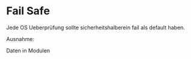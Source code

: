 # Fail Safe

Jede OS Ueberprüfung sollte sicherheitshalberein fail als default haben.

Ausnahme:

Daten in Modulen

